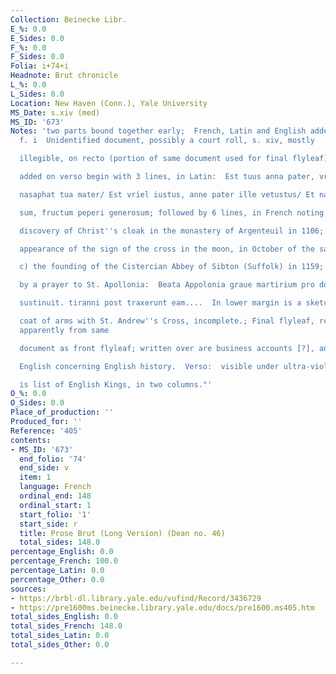 ```yaml
---
Collection: Beinecke Libr.
E_%: 0.0
E_Sides: 0.0
F_%: 0.0
F_Sides: 0.0
Folia: i+74+i
Headnote: Brut chronicle
L_%: 0.0
L_Sides: 0.0
Location: New Haven (Conn.), Yale University
MS_Date: s.xiv (med)
MS_ID: '673'
Notes: 'two parts bound together early;  French, Latin and English added to the flyleaves:
  f. i  Unidentified document, possibly a court roll, s. xiv, mostly

  illegible, on recto (portion of same document used for final flyleaf); texts

  added on verso begin with 3 lines, in Latin:  Est tuus anna pater, vriel

  nasaphat tua mater/ Est vriel iustus, anne pater ille vetustus/ Et nasaphat ego

  sum, fructum peperi generosum; followed by 6 lines, in French noting a) the

  discovery of Christ''s cloak in the monastery of Argenteuil in 1106; b) the

  appearance of the sign of the cross in the moon, in October of the same year;

  c) the founding of the Cistercian Abbey of Sibton (Suffolk) in 1159; followed

  by a prayer to St. Apollonia:  Beata Appolonia graue martirium pro domino

  sustinuit. tiranni post traxerunt eam....  In lower margin is a sketch of a

  coat of arms with St. Andrew''s Cross, incomplete.; Final flyleaf, recto, is palimpsest:  underwriting
  apparently from same

  document as front flyleaf; written over are business accounts [?], and notes in

  English concerning English history.  Verso:  visible under ultra-violet light

  is list of English Kings, in two columns."'
O_%: 0.0
O_Sides: 0.0
Place_of_production: ''
Produced_for: ''
Reference: '405'
contents:
- MS_ID: '673'
  end_folio: '74'
  end_side: v
  item: 1
  language: French
  ordinal_end: 148
  ordinal_start: 1
  start_folio: '1'
  start_side: r
  title: Prose Brut (Long Version) (Dean no. 46)
  total_sides: 148.0
percentage_English: 0.0
percentage_French: 100.0
percentage_Latin: 0.0
percentage_Other: 0.0
sources:
- https://brbl-dl.library.yale.edu/vufind/Record/3436729
- https://pre1600ms.beinecke.library.yale.edu/docs/pre1600.ms405.htm
total_sides_English: 0.0
total_sides_French: 148.0
total_sides_Latin: 0.0
total_sides_Other: 0.0

---
```

